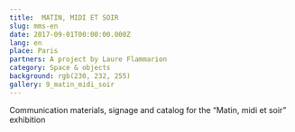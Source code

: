 ```yaml
---
title:  MATIN, MIDI ET SOIR
slug: mms-en
date: 2017-09-01T00:00:00.000Z
lang: en
place: Paris
partners: A project by Laure Flammarion 
category: Space & objects
background: rgb(230, 232, 255)
gallery: 9_matin_midi_soir
---
```

Communication materials, signage and catalog for the “Matin, midi et soir” exhibition 